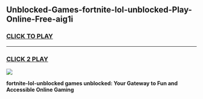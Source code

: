
## Unblocked-Games-fortnite-lol-unblocked-Play-Online-Free-aig1i
<h3>
<a href="https://premium76.site?title=fortnite-lol-unblocked&ref=26A">CLICK TO PLAY</a></h3>
<hr>

<h3>
<a href="https://premium76.site?title=fortnite-lol-unblocked&ref=26A">CLICK 2 PLAY</a>
  
</h3>

<a href="https://premium76.site?title=fortnite-lol-unblocked&ref=26A"><img src="https://clearcache.store/games.png"></a>


**fortnite-lol-unblocked games unblocked: Your Gateway to Fun and Accessible Online Gaming**
